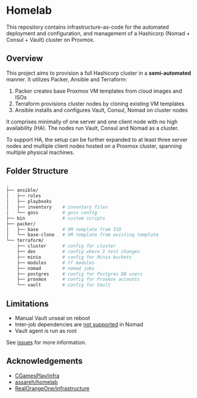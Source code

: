 # Homelab

This repository contains infrastructure-as-code for the automated deployment and
configuration, and management of a Hashicorp (Nomad + Consul + Vault) cluster on
Proxmox.

## Overview

This project aims to provision a full Hashicorp cluster in a **semi-automated**
manner. It utilizes Packer, Ansible and Terraform:

1. Packer creates base Proxmox VM templates from cloud images and ISOs
2. Terraform provisions cluster nodes by cloning existing VM templates
3. Ansible installs and configures Vault, Consul, Nomad on cluster nodes

It comprises minimally of one server and one client node with no high
availability (HA). The nodes run Vault, Consul and Nomad as a cluster.

To support HA, the setup can be further expanded to at least three server nodes
and multiple client nodes hosted on a Proxmox cluster, spanning multiple
physical machines.

## Folder Structure

```bash
.
├── ansible/
│   ├── roles
│   ├── playbooks
│   ├── inventory    # inventory files
│   └── goss         # goss config
├── bin              # custom scripts
├── packer/
│   ├── base         # VM template from ISO
│   └── base-clone   # VM template from existing template
└── terraform/
    ├── cluster      # config for cluster
    ├── dev          # config where I test changes
    ├── minio        # config for Minio buckets
    ├── modules      # tf modules
    ├── nomad        # nomad jobs
    ├── postgres     # config for Postgres DB users
    ├── proxmox      # config for Proxmox accounts
    └── vault        # config for Vault
```

## Limitations

- Manual Vault unseal on reboot
- Inter-job dependencies are [not supported](https://github.com/hashicorp/nomad/issues/545) in Nomad
- Vault agent is run as root

See [issues]() for more information.

## Acknowledgements

- [CGamesPlay/infra](https://github.com/CGamesPlay/infra)
- [assareh/homelab](https://github.com/assareh/home-lab)
- [RealOrangeOne/infrastructure](https://github.com/RealOrangeOne/infrastructure)

